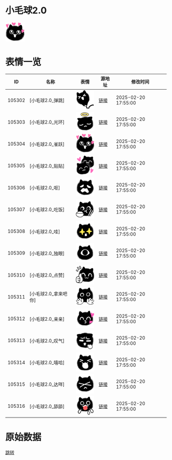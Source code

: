 # 小毛球2.0

<img src="./cover.png" height="60" alt="cover" />

# 表情一览

|ID|名称|表情|源地址|修改时间|
|----|----|----|----|----|
|105302|[小毛球2.0_弹跳]|<img src="./pic/105302_%5B小毛球2.0_弹跳%5D.png" height="60" alt="弹跳"/>|[链接](https://i0.hdslb.com/bfs/garb/88edf4698815d5579c6ec8dc5351d3a2d3039fb1.png)|2025-02-20 17:55:00|
|105303|[小毛球2.0_光环]|<img src="./pic/105303_%5B小毛球2.0_光环%5D.png" height="60" alt="光环"/>|[链接](https://i0.hdslb.com/bfs/garb/3f657a5bc5ce4490be5340b5fa7880ca4ec48626.png)|2025-02-20 17:55:00|
|105304|[小毛球2.0_雀跃]|<img src="./pic/105304_%5B小毛球2.0_雀跃%5D.png" height="60" alt="雀跃"/>|[链接](https://i0.hdslb.com/bfs/garb/15c3853f7ff880e171e418418ee3c881808333d3.png)|2025-02-20 17:55:00|
|105305|[小毛球2.0_贴贴]|<img src="./pic/105305_%5B小毛球2.0_贴贴%5D.png" height="60" alt="贴贴"/>|[链接](https://i0.hdslb.com/bfs/garb/e84c14dc533e67c95d3984984741a1ee2ead288e.png)|2025-02-20 17:55:00|
|105306|[小毛球2.0_呕]|<img src="./pic/105306_%5B小毛球2.0_呕%5D.png" height="60" alt="呕"/>|[链接](https://i0.hdslb.com/bfs/garb/5ee4bdc411d159452bf6ec1d15f61503b2704f6e.png)|2025-02-20 17:55:00|
|105307|[小毛球2.0_吃饭]|<img src="./pic/105307_%5B小毛球2.0_吃饭%5D.png" height="60" alt="吃饭"/>|[链接](https://i0.hdslb.com/bfs/garb/afeb71231954f1bee0b3d52c687c2ca79c9532b4.png)|2025-02-20 17:55:00|
|105308|[小毛球2.0_哇]|<img src="./pic/105308_%5B小毛球2.0_哇%5D.png" height="60" alt="哇"/>|[链接](https://i0.hdslb.com/bfs/garb/ee29b8f3e6d7241c7261a8ef2dd8c942822ab760.png)|2025-02-20 17:55:00|
|105309|[小毛球2.0_独眼]|<img src="./pic/105309_%5B小毛球2.0_独眼%5D.png" height="60" alt="独眼"/>|[链接](https://i0.hdslb.com/bfs/garb/edaaa79e9705e0bbf09fb2a287ecab4727952008.png)|2025-02-20 17:55:00|
|105310|[小毛球2.0_点赞]|<img src="./pic/105310_%5B小毛球2.0_点赞%5D.png" height="60" alt="点赞"/>|[链接](https://i0.hdslb.com/bfs/garb/e1fe6aafa891b7095e45be1c29aec41fbaa85e64.png)|2025-02-20 17:55:00|
|105311|[小毛球2.0_拿来吧你]|<img src="./pic/105311_%5B小毛球2.0_拿来吧你%5D.png" height="60" alt="拿来吧你"/>|[链接](https://i0.hdslb.com/bfs/garb/36cbc5d29326d4c369dbed8e7cf29c882969dfea.png)|2025-02-20 17:55:00|
|105312|[小毛球2.0_亲亲]|<img src="./pic/105312_%5B小毛球2.0_亲亲%5D.png" height="60" alt="亲亲"/>|[链接](https://i0.hdslb.com/bfs/garb/a73f016a87f0c58cf4f5d0e59d68b5557847c488.png)|2025-02-20 17:55:00|
|105313|[小毛球2.0_叹气]|<img src="./pic/105313_%5B小毛球2.0_叹气%5D.png" height="60" alt="叹气"/>|[链接](https://i0.hdslb.com/bfs/garb/8314110a38c18c411362117aac3f114aa4d667c3.png)|2025-02-20 17:55:00|
|105314|[小毛球2.0_嘻哈]|<img src="./pic/105314_%5B小毛球2.0_嘻哈%5D.png" height="60" alt="嘻哈"/>|[链接](https://i0.hdslb.com/bfs/garb/707540245572bf3c75b971be5c81098d2d506882.png)|2025-02-20 17:55:00|
|105315|[小毛球2.0_达咩]|<img src="./pic/105315_%5B小毛球2.0_达咩%5D.png" height="60" alt="达咩"/>|[链接](https://i0.hdslb.com/bfs/garb/610c27abe490d3a556530b8ae40480edddebf143.png)|2025-02-20 17:55:00|
|105316|[小毛球2.0_舔舔]|<img src="./pic/105316_%5B小毛球2.0_舔舔%5D.png" height="60" alt="舔舔"/>|[链接](https://i0.hdslb.com/bfs/garb/7d061e8a57f98c3f760f4444aa7f544413e5d075.png)|2025-02-20 17:55:00|

# 原始数据

[跳转](./raw.json)

